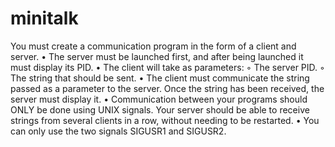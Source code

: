 # minitalk
You must create a communication program in the form of a client and server.
• The server must be launched first, and after being launched it must display its PID.
• The client will take as parameters:
◦ The server PID.
◦ The string that should be sent.
• The client must communicate the string passed as a parameter to the server. Once
the string has been received, the server must display it.
• Communication between your programs should ONLY be done using UNIX signals.
Your server should be able to receive strings from several clients in a row, without
needing to be restarted.
• You can only use the two signals SIGUSR1 and SIGUSR2.
